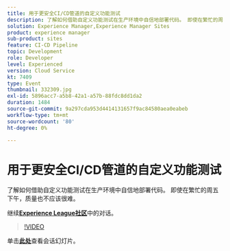 ```yaml
---
title: 用于更安全CI/CD管道的自定义功能测试
description: 了解如何借助自定义功能测试在生产环境中自信地部署代码。 即使在繁忙的周五下午，质量也不应该很难。
solution: Experience Manager,Experience Manager Sites
product: experience manager
sub-product: sites
feature: CI-CD Pipeline
topic: Development
role: Developer
level: Experienced
version: Cloud Service
kt: 7409
type: Event
thumbnail: 332309.jpg
exl-id: 5896acc7-a5b8-42a1-a57b-88fdc8dd1da2
duration: 1484
source-git-commit: 9a297cda953d4414131657f9ac84580aea0eabeb
workflow-type: tm+mt
source-wordcount: '80'
ht-degree: 0%

---
```


# 用于更安全CI/CD管道的自定义功能测试

了解如何借助自定义功能测试在生产环境中自信地部署代码。 即使在繁忙的周五下午，质量也不应该很难。

继续&#x200B;**[Experience League社区](https://adobe.ly/36Yd3v6)**&#x200B;中的对话。

>[!VIDEO](https://video.tv.adobe.com/v/332309/?quality=12&learn=on&hidetitle=true)

单击&#x200B;**[此处](/help/adobe-developers-live/assets/custom-functional-tests-cicd.pdf)**&#x200B;查看会话幻灯片。
